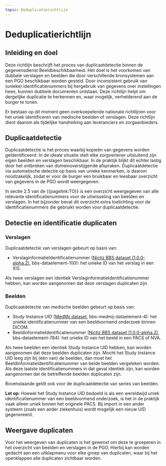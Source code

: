 ```yaml
---
topic: Deduplicatierichtlijn
---
```


# Deduplicatierichtlijn

## Inleiding en doel
Deze richtlijn beschrijft het proces van duplicaatdetectie binnen de gegevensdienst Beeldbeschikbaarheid. Het doel is het voorkomen van dubbele verslagen en beelden die door verschillende bronsystemen aan een PGO beschikbaar worden gesteld. Door inconsistent gebruik van (unieke) identificatienummers bij hergebruik van gegevens over instellingen heen, kunnen dubbele documenten ontstaan. Deze richtlijn helpt om dergelijke duplicatie te herkennen en, waar mogelijk, verhelderend aan de burger te tonen.

Er bestaan op dit moment geen overkoepelende nationale richtlijnen voor het uniek identificeren van medische beelden of verslagen. Deze richtlijn dient daarom als tijdelijke handreiking aan leveranciers en zorgaanbieders.

## Duplicaatdetectie
Duplicaatdetectie is het proces waarbij kopieën van gegevens worden geïdentificeerd. In de ideale situatie stelt elke zorgverlener uitsluitend zijn eigen beelden en verslagen beschikbaar. In de praktijk blijkt dit echter lastig door het ontbreken van domeinoverstijgende afspraken. Duplicaatdetectie via automatische detectie op basis van unieke kenmerken, is daarom noodzakelijk, zodat er voor de burger een bruikbaar en leesbaar overzicht van gegevens in de PGO wordt weergegeven.

In sectie 2.5 van de {{pagelink:TO}} is een overzicht weergegeven van alle relevante identificatienummers voor de uitwisseling van beelden en verslagen. In het bijzonder bevat dit overzicht extra toelichting voor de identificatienummers die gebruikt worden voor duplicaatdetectie. 

## Detectie en identificatie duplicaten 

### Verslagen  
Duplicaatdetectie van verslagen gebeurt op basis van: 
- VerslaginformatieIdentificatienummer ([Nictiz BBS dataset (1.0.0-alpha.2)](https://decor.nictiz.nl/pub/bbs/bbs-html-20240208T092809/ds-2.16.840.1.113883.2.4.3.11.60.133.1.1-2022-03-09T122352.html), bbs-dataelement-100): het unieke ID van het verslag in een XIS.

Als twee verslagen een identiek VerslaginformatieIdentificatienummer hebben, kan worden aangenomen dat deze verslagen duplicaten zijn. 

### Beelden 
Duplicaatdetectie van medische beelden gebeurt op basis van:
- Study Instance UID ([MedMij dataset](https://github.com/Stichting-MedMij/MedMij-R4-ImageAvailability/blob/1.0.0-beta.1/dataset/Dataset_MedMij_Beeldbeschikbaarheid_1.0.0-beta.1.xlsx), bbs-medmij-dataelement-4): het unieke identificatienummer van een beeldvormend onderzoek binnen DICOM.
- BeeldinformatieIdentificatienummer ([Nictiz BBS dataset (1.0.0-alpha.2)](https://decor.nictiz.nl/pub/bbs/bbs-html-20240208T092809/ds-2.16.840.1.113883.2.4.3.11.60.133.1.1-2022-03-09T122352.html), bbs-dataelement-784): het unieke ID van het beeld in een PACS of NVA.

Als twee beelden een identiek Study Instance UID hebben, kan worden aangenomen dat deze beelden duplicaten zijn. Mocht het Study Instance UID leeg zijn bij (één van) de beelden, dan moet het BeeldinformatieIdentificatienummer van beide beelden vergeleken worden. Als deze laatste identificatienummers in dat geval identiek zijn, kan worden aangenomen dat de betreffende beelden duplicaten zijn.

Bovenstaande geldt ook voor de duplicaatdetectie van series van beelden.

**Let op:** Hoewel het Study Instance UID bedoeld is als een wereldwijd uniek identificatienummer van een beeldvormend onderzoek, is het in de praktijk vaak alleen uniek binnen het originele PACS. Bij import in een ander systeem (zoals een ander ziekenhuis) wordt mogelijk een nieuw UID gegenereerd.

## Weergave duplicaten
Voor het weergeven van duplicaten is het gewenst om deze te groeperen in het overzicht van beelden en verslagen in de PGO. Hierbij kan worden gedacht aan een uitklapmenu voor elke groep van duplicaten, waar bij het openklappen alle duplicaten zichtbaar worden.
